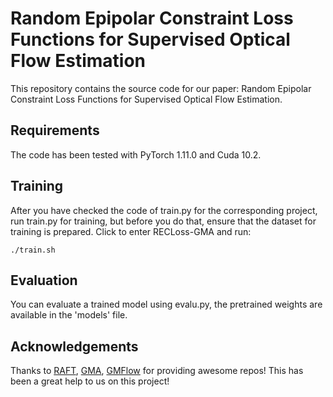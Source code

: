 # Random Epipolar Constraint Loss Functions for Supervised Optical Flow Estimation

This repository contains the source code for our paper:
Random Epipolar Constraint Loss Functions for Supervised Optical Flow Estimation.

## Requirements
The code has been tested with PyTorch 1.11.0 and Cuda 10.2.
## Training
After you have checked the code of train.py for the corresponding project, run train.py for training, but before you do that, ensure that the dataset for training is prepared.
Click to enter RECLoss-GMA and run: <br>
                
    ./train.sh
## Evaluation
You can evaluate a trained model using evalu.py, the pretrained weights are available in the 'models' file.

## Acknowledgements
Thanks to [RAFT](https://github.com/princeton-vl/RAFT/tree/master), [GMA](https://github.com/zacjiang/GMA), [GMFlow](https://github.com/haofeixu/gmflow) for providing awesome repos! This has been a great help to us on this project!
